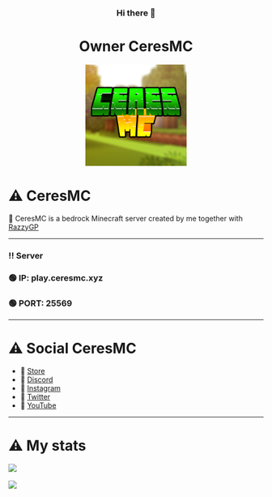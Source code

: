 <div align="center">
  
### Hi there 👋
  
<h1> Owner CeresMC</h1>  
  
<img src="CeresMC.png" width="200px">
 
 </div>
 <h1>⚠️ CeresMC</h1> 

 📌  CeresMC is a bedrock Minecraft server created by me together with [RazzyGP](https://github.com/RazzyGP)
 
 ----------------------------------------- 
 ###    ‼️ Server
 ### 🟢 IP: play.ceresmc.xyz
 ### 🟢 PORT: 25569
 -----------------------------------------
# ⚠️ Social CeresMC
- 🔰 [Store](https://ceresmc.minecart.com.br)
- 🔰 [Discord](https://discord.com/invite/V7XRaFCREB)
- 🔰 [Instagram](https://www.instagram.com/ceresmc/)
- 🔰 [Twitter](https://twitter.com/CeresMC_)
- 🔰 [YouTube](https://www.youtube.com/channel/UC1_kBwej7Mpv-lsD6rX7Odw)
 
 ***
 
 <h1>⚠️ My stats</h1> 
 
![](https://github-readme-stats.vercel.app/api?username=PullDK&count_private=true&show_icons=true)

![](https://github-readme-stats.vercel.app/api/top-langs/?username=PullDK&layout=compact)
